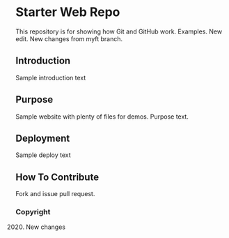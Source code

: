 # Starter Web Repo

This repository is for showing how Git and GitHub work. Examples. New edit. New changes from myft branch.

## Introduction
Sample introduction text

## Purpose

Sample website with plenty of files for demos. Purpose text.

## Deployment
Sample deploy text

## How To Contribute
Fork and issue pull request.

### Copyright
2020. New changes